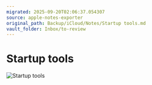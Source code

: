 ```yaml
---
migrated: 2025-09-20T02:06:37.054307
source: apple-notes-exporter
original_path: Backup/iCloud/Notes/Startup tools.md
vault_folder: Inbox/to-review
---
```

# Startup tools
![Startup tools](images/Startup%20tools.png)

